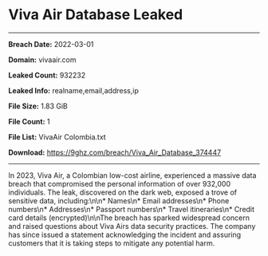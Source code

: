 # Viva Air Database Leaked

------------
**Breach Date:** 2022-03-01

**Domain:** vivaair.com

**Leaked Count:** 932232

**Leaked Info:** realname,email,address,ip

**File Size:** 1.83 GiB

**File Count:** 1

**File List:** VivaAir Colombia.txt

**Download:** https://9ghz.com/breach/Viva_Air_Database_374447

------------
In 2023, Viva Air, a Colombian low-cost airline, experienced a massive data breach that compromised the personal information of over 932,000 individuals. The leak, discovered on the dark web, exposed a trove of sensitive data, including:\\n\\n* Names\\n* Email addresses\\n* Phone numbers\\n* Addresses\\n* Passport numbers\\n* Travel itineraries\\n* Credit card details (encrypted)\\n\\nThe breach has sparked widespread concern and raised questions about Viva Airs data security practices. The company has since issued a statement acknowledging the incident and assuring customers that it is taking steps to mitigate any potential harm.
